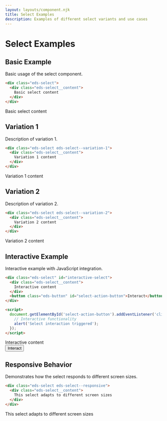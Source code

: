 ```yaml
---
layout: layouts/component.njk
title: Select Examples
description: Examples of different select variants and use cases
---
```


# Select Examples

## Basic Example

Basic usage of the select component.

```html
<div class="eds-select">
  <div class="eds-select__content">
    Basic select content
  </div>
</div>
```

<div class="example-preview">
  <div class="eds-select">
    <div class="eds-select__content">
      Basic select content
    </div>
  </div>
</div>

## Variation 1

Description of variation 1.

```html
<div class="eds-select eds-select--variation-1">
  <div class="eds-select__content">
    Variation 1 content
  </div>
</div>
```

<div class="example-preview">
  <div class="eds-select eds-select--variation-1">
    <div class="eds-select__content">
      Variation 1 content
    </div>
  </div>
</div>

## Variation 2

Description of variation 2.

```html
<div class="eds-select eds-select--variation-2">
  <div class="eds-select__content">
    Variation 2 content
  </div>
</div>
```

<div class="example-preview">
  <div class="eds-select eds-select--variation-2">
    <div class="eds-select__content">
      Variation 2 content
    </div>
  </div>
</div>

## Interactive Example

Interactive example with JavaScript integration.

```html
<div class="eds-select" id="interactive-select">
  <div class="eds-select__content">
    Interactive content
  </div>
  <button class="eds-button" id="select-action-button">Interact</button>
</div>

<script>
  document.getElementById('select-action-button').addEventListener('click', function() {
    // Interactive functionality
    alert('Select interaction triggered');
  });
</script>
```

<div class="example-preview">
  <div class="eds-select" id="interactive-select">
    <div class="eds-select__content">
      Interactive content
    </div>
    <button class="eds-button" id="select-action-button">Interact</button>
  </div>
</div>

## Responsive Behavior

Demonstrates how the select responds to different screen sizes.

```html
<div class="eds-select eds-select--responsive">
  <div class="eds-select__content">
    This select adapts to different screen sizes
  </div>
</div>
```

<div class="example-preview">
  <div class="eds-select eds-select--responsive">
    <div class="eds-select__content">
      This select adapts to different screen sizes
    </div>
  </div>
</div>

